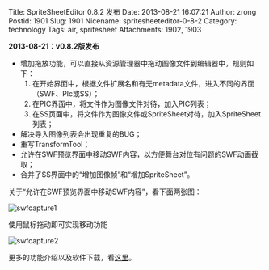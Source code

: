 Title: SpriteSheetEditor 0.8.2 发布
Date: 2013-08-21 16:07:21
Author: zrong
Postid: 1901
Slug: 1901
Nicename: spritesheeteditor-0-8-2
Category: technology
Tags: air, spritesheet
Attachments: 1902, 1903

**2013-08-21：v0.8.2版发布**

-   增加拖放功能，可以直接从资源管理器中拖动图像文件到编辑器中，规则如下：
    1.  在开始界面中，根据文件扩展名和有无metadata文件，进入不同的界面（SWF、PIc或SS）；
    2.  在PIC界面中，将文件作为图像文件对待，加入PIC列表；
    3.  在SS页面中，将文件作为图像文件或SpriteSheet对待，加入SpriteSheet列表；
-   解决导入图像列表会出现重复的BUG；
-   重写TransformTool；
-   允许在SWF预览界面中移动SWF内容，以方便舞台对位有问题的SWF动画截取；
-   合并了SS界面中的“增加图像帧”和“增加SpriteSheet”。

关于“允许在SWF预览界面中移动SWF内容”，看下面两张图：<!--more-->

![swfcapture1](/wp-content/uploads/2013/08/swf_capture1.png)

使用鼠标拖动即可实现移动功能

![swfcapture2](/wp-content/uploads/2013/08/swf_capture2.png)

更多的功能介绍以及软件下载，看[这里](http://zengrong.net/sprite_sheet_editor)。

